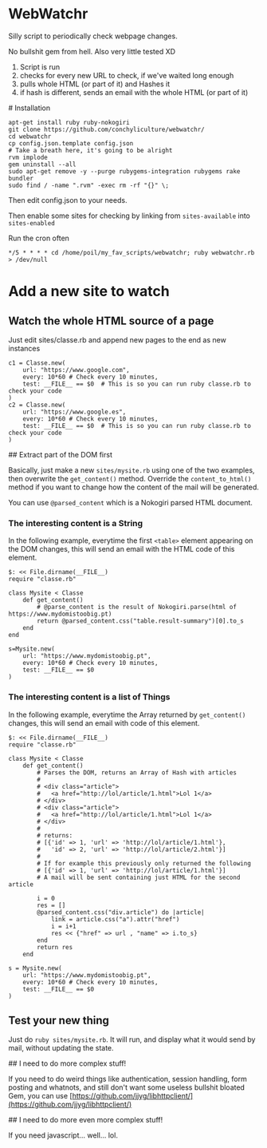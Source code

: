 # WebWatchr

Silly script to periodically check webpage changes.

No bullshit gem from hell. Also very little tested XD

1. Script is run
2. checks for every new URL to check, if we've waited long enough
3. pulls whole HTML (or part of it) and Hashes it
4. if hash is different, sends an email with the whole HTML (or part of it)

# Installation

    apt-get install ruby ruby-nokogiri
    git clone https://github.com/conchyliculture/webwatchr/
    cd webwatchr
    cp config.json.template config.json
    # Take a breath here, it's going to be alright
    rvm implode
    gem uninstall --all
    sudo apt-get remove -y --purge rubygems-integration rubygems rake bundler
    sudo find / -name ".rvm" -exec rm -rf "{}" \;

Then edit config.json to your needs.

Then enable some sites for checking by linking from `sites-available` into `sites-enabled`

Run the cron often

    */5 * * * * cd /home/poil/my_fav_scripts/webwatchr; ruby webwatchr.rb > /dev/null

# Add a new site to watch

## Watch the whole HTML source of a page

Just edit sites/classe.rb and append new pages to the end as new instances

    c1 = Classe.new(
        url: "https://www.google.com",
        every: 10*60 # Check every 10 minutes,
        test: __FILE__ == $0  # This is so you can run ruby classe.rb to check your code
    )
    c2 = Classe.new(
        url: "https://www.google.es",
        every: 10*60 # Check every 10 minutes,
        test: __FILE__ == $0  # This is so you can run ruby classe.rb to check your code
    )

## Extract part of the DOM first

Basically, just make a new `sites/mysite.rb` using one of the two examples,
then overwrite the `get_content()` method. Override the `content_to_html()`
method if you want to change how the content of the mail will be generated.

You can use `@parsed_content` which is a Nokogiri parsed HTML document.

### The interesting content is a String

In the following example, everytime the first `<table>` element appearing on the DOM
changes, this will send an email with the HTML code of this element.

    $: << File.dirname(__FILE__)
    require "classe.rb"

    class Mysite < Classe
        def get_content()
            # @parse_content is the result of Nokogiri.parse(html of https://www.mydomistoobig.pt)
            return @parsed_content.css("table.result-summary")[0].to_s
        end
    end

    s=Mysite.new(
        url: "https://www.mydomistoobig.pt",
        every: 10*60 # Check every 10 minutes,
        test: __FILE__ == $0
    )

### The interesting content is a list of Things

In the following example, everytime the Array returned by `get_content()`
changes, this will send an email with code of this element.

    $: << File.dirname(__FILE__)
    require "classe.rb"

    class Mysite < Classe
        def get_content()
            # Parses the DOM, returns an Array of Hash with articles
            #
            # <div class="article">
            #   <a href="http://lol/article/1.html">Lol 1</a>
            # </div>
            # <div class="article">
            #   <a href="http://lol/article/1.html">Lol 1</a>
            # </div>
            #
            # returns:
            # [{'id' => 1, 'url' => 'http://lol/article/1.html'},
            #   'id' => 2, 'url' => 'http://lol/article/2.html'}]
            #
            # If for example this previously only returned the following
            # [{'id' => 1, 'url' => 'http://lol/article/1.html'}]
            # A mail will be sent containing just HTML for the second article

            i = 0
            res = []
            @parsed_content.css("div.article") do |article|
                link = article.css("a").attr("href")
                i = i+1
                res << {"href" => url , "name" => i.to_s}
            end
            return res
        end

    s = Mysite.new(
        url: "https://www.mydomistoobig.pt",
        every: 10*60 # Check every 10 minutes,
        test: __FILE__ == $0
    )

## Test your new thing

Just do `ruby sites/mysite.rb`. It will run, and display what it would send by mail, without updating the state.

## I need to do more complex stuff!

If you need to do weird things like authentication, session handling, form posting and whatnots, and still don't want some useless bullshit bloated Gem, you can use [https://github.com/jjyg/libhttpclient/](https://github.com/jjyg/libhttpclient/)

## I need to do more even more complex stuff!

If you need javascript... well... lol.
